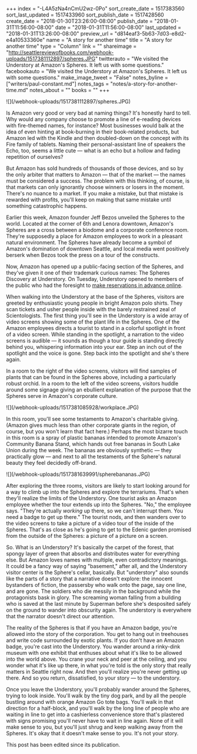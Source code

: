 +++
index = "-L4A5zNa4nCmU2wz-0Po"
sort_create_date = 1517383560
sort_last_updated = 1517433960
sort_publish_date = 1517428560
create_date = "2018-01-30T23:26:00-08:00"
publish_date = "2018-01-31T11:56:00-08:00"
date = "2018-01-31T11:56:00-08:00"
last_updated = "2018-01-31T13:26:00-08:00"
preview_url = "d814eaf3-5b63-7d03-e8d2-e4a10533360e"
name = "A story for another time"
title = "A story for another time"
type = "Column"
link = ""
shareimage = "http://seattlereviewofbooks.com/webhook-uploads/1517381112897/spheres.JPG"
twitterauto = "We visited the Understory at Amazon's Spheres. It left us with some questions."
facebookauto = "We visited the Understory at Amazon's Spheres. It left us with some questions."
make_image_tweet = "False"
notes_byline = ["writers/paul-constant.md"]
notes_tags = "notes/a-story-for-another-time.md"
notes_about = ""
books = ""
+++
<p class="image">![](/webhook-uploads/1517381112897/spheres.JPG)</p>

Is Amazon very good or very bad at naming things? It's honestly hard to tell. Why would any company choose to promote a line of e-reading devices with fire-themed names, for instance? Most businesses would balk at the idea of even hinting at book-burning in their book-related products, but Amazon led with the Kindle and then doubled-down on the concept with its Fire family of tablets. Naming their personal-assistant line of speakers the Echo, too, seems a little cute — what is an echo but a hollow and fading repetition of ourselves? 

But Amazon has sold hundreds of thousands of those devices, and so by the only arbiter that matters to Amazon — that of the market — the names must be considered a success. The problem with this thinking, of course, is that markets can only ignorantly choose winners or losers in the moment. There's no nuance to a market. If you make a mistake, but that mistake is rewarded with profits, you'll keep on making that same mistake until something catastrophic happens.

Earlier this week, Amazon founder Jeff Bezos unveiled the Spheres to the world. Located at the corner of 6th and Lenora downtown, Amazon's Spheres are a cross between a biodome and a corporate conference room. They're supposedly a place for Amazon employees to work in a pleasant natural environment. The Spheres have already become a symbol of Amazon's domination of downtown Seattle, and local media went positively berserk when Bezos took the press on a tour of the constructs.

Now, Amazon has opened up a public-facing section of the Spheres, and they've given it one of their trademark curious names: The Spheres Discovery at Understory. On Tuesday, Understory opened to members of the public who had the foresight to [make reservations in advance online](https://www.seattlespheres.com/visit-understory).

When walking into the Understory at the base of the Spheres, visitors are greeted by enthusiastic young people in bright Amazon polo shirts. They scan  tickets and usher people inside with the barely restrained zeal of Scientologists. The first thing you'll see in the Understory is a wide array of video screens showing some of the plant life in the Spheres. One of the Amazon employees directs a tourist to stand in a colorful spotlight in front of a video screen. While standing in the spotlight, a narration to the video screens is audible — it sounds as though a tour guide is standing directly behind you, whispering information into your ear. Step an inch out of the spotlight and the voice is gone. Step back into the spotlight and she's there again. 

In a room to the right of the video screens, visitors will find samples of plants that can be found in the Spheres above, including a particularly robust orchid. In a room to the left of the video screens, visitors huddle around some signage giving an ebullient explanation of the purpose that the Spheres serve in Amazon's corporate culture.

<p class="image">![](/webhook-uploads/1517381085928/workplace.JPG)</p>

In this room, you'll see some testaments to Amazon's charitable giving. (Amazon gives much less than other corporate giants in the region, of course, but you won't learn that fact here.) Perhaps the most bizarre touch in this room is a spray of plastic bananas intended to promote Amazon's Community Banana Stand, which hands out free bananas in South Lake Union during the week. The bananas are obviously synthetic — they practically glow — and next to all the testaments of the Sphere's natural beauty they feel decidedly off-brand.

<p class="image">![](/webhook-uploads/1517381639991/spherebananas.JPG)</p>

After exploring the three rooms, visitors are likely to start looking around for a way to climb up into the Spheres and explore the terrariums. That's when they'll realize the limits of the Understory. One tourist asks an Amazon employee whether the tour extends up into the Spheres. "No," the employee says. "They're actually *working* up there, so we can't interrupt them. You need a badge to get up there." The tourist nods, and then wanders over to the video screens to take a picture of a video tour of the inside of the Spheres. That's as close as he's going to get to the Edenic garden promised from the outside of the Spheres: a picture of a picture on a screen.

So. What is an Understory? It's basically the carpet of the forest, that spongy layer of green that absorbs and distributes water for everything else. But Amazon loves names with multiple, even contradictory meanings. It could be a fancy way of saying "basement," after all, and the Understory visitor center is the Sphere's cellar, basically. But "understory" also sounds like the parts of a story that a narrative doesn't explore: the innocent bystanders of fiction, the passersby who walk onto the page, say one line, and are gone. The soldiers who die messily in the background while the protagonists bask in glory. The screaming woman falling from a building who is saved at the last minute by Superman before she's desposited safely on the ground to wander into obscurity again. The understory is everywhere that the narrator doesn't direct our attention.

The reality of the Spheres is that if you have an Amazon badge, you're allowed into the story of the corporation. You get to hang out in treehouses and write code surrounded by exotic plants. If you don't have an Amazon badge, you're cast into the Understory. You wander around a rinky-dink museum with one exhibit that enthuses about what it's like to be allowed into the world above. You crane your neck and peer at the ceiling, and you wonder what it's like up there, in what you're told is the only story that really matters in Seattle right now. And then you'll realize you're never getting up there. And so you return, dissatisfied, to your story — to the understory.

Once you leave the Understory, you'll probably wander around the Spheres, trying to look inside. You'll walk by the tiny dog park, and by all the people bustling around with orange Amazon Go tote bags. You'll walk in that direction for a half-block, and you'll walk by the long line of people who are waiting in line to get into a cashierless convenience store that's plastered with signs promising you'll never have to wait in line again. None of it will make sense to you, but you'll just shrug and keep walking away from the Spheres. It's okay that it doesn't make sense to you. It's not your story.

<p class="footer">This post has been edited since its publication.</p>


